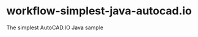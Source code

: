 workflow-simplest-java-autocad.io
=================================

The simplest AutoCAD.IO Java sample
